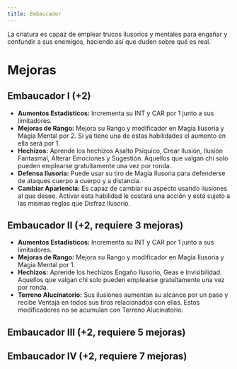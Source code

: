 ```yaml
---
title: Embaucador
---
```


La criatura es capaz de emplear trucos ilusorios y mentales para engañar y confundir a sus enemigos, haciendo así que duden sobre qué es real.

# Mejoras

## Embaucador I (+2)

- **Aumentos Estadísticos:** Incrementa su INT y CAR por 1 junto a sus limitadores.
- **Mejoras de Rango:** Mejora su Rango y modificador en Magia Ilusoria y Magia Mental por 2. Si ya tiene una de estas habilidades el aumento en ella será por 1. 
- **Hechizos:** Aprende los hechizos Asalto Psíquico, Crear Ilusión, Ilusión Fantasmal, Alterar Emociones y Sugestión. Aquellos que valgan chi solo pueden emplearse gratuitamente una vez por ronda.
- **Defensa Ilusoria:**  Puede usar su tiro de Magia Ilusoria para defenderse de ataques cuerpo a cuerpo y a distancia.
- **Cambiar Apariencia:** Es capaz de cambiar su aspecto usando ilusiones al que desee. Activar esta habilidad le costará una acción y está sujeto a las mismas reglas que Disfraz Ilusorio.

## Embaucador II (+2, requiere 3 mejoras)

- **Aumentos Estadísticos:** Incrementa su INT y CAR por 1 junto a sus limitadores.
- **Mejoras de Rango:** Mejora su Rango y modificador en Magia Ilusoria y Magia Mental por 1.
- **Hechizos:** Aprende los hechizos Engaño Ilusorio, Geas e Invisibilidad. Aquellos que valgan chi solo pueden emplearse gratuitamente una vez por ronda.
- **Terreno Alucinatorio:** Sus ilusiones aumentan su alcance por un paso y recibe Ventaja en todos sus tiros relacionados con ellas. Estos modificadores no se acumulan con Terreno Alucinatorio.



## Embaucador III (+2, requiere 5 mejoras)

## Embaucador IV (+2, requiere 7 mejoras)